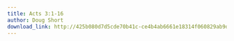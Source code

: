 ```yaml
---
title: Acts 3:1-16
author: Doug Short
download_link: http://425b080d7d5cde70b41c-ce4b4ab6661e18314f060829ab9d3455.r81.cf2.rackcdn.com/2014-01-19-acts_3_1_16.mp3
---
```

